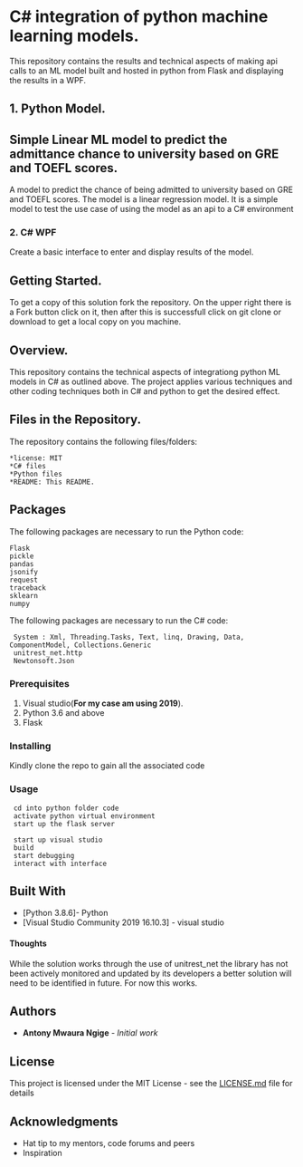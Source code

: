 # C# integration of python machine learning models.

This repository contains the results and technical aspects of making api calls to an ML model built and hosted in python from Flask and displaying the results in a WPF. 
## 1. Python Model.
## Simple Linear ML model to predict the admittance chance to university based on GRE and TOEFL scores.
A model to predict the chance of being admitted to university based on GRE and TOEFL scores. The model is a linear regression model. It is a simple model to test the use case of 
using the model as an api to a C# environment


### 2. C# WPF
Create a basic interface to enter and display results of the model.


## Getting Started.

To get a copy of this solution fork the repository. On the upper right there is a Fork button click on it, then after this is successfull click on git clone or download to get a local copy on you machine. 

## Overview.

This repository contains the technical aspects of integrationg python ML models in C# as outlined above. The project applies various techniques and other coding techniques both in C# and python to get the desired effect. 

## Files in the Repository.

The repository contains the following files/folders:

    *license: MIT
    *C# files
    *Python files
    *README: This README.

## Packages

The following packages are necessary to run the Python code:

    Flask
    pickle
    pandas
    jsonify
    request
    traceback
    sklearn
    numpy
  
  The following packages are necessary to run the C# code:
  
     System : Xml, Threading.Tasks, Text, linq, Drawing, Data, ComponentModel, Collections.Generic 
     unitrest_net.http
     Newtonsoft.Json
     
    

### Prerequisites
1. Visual studio(**For my case am using 2019**).
2. Python 3.6 and above
3. Flask 


### Installing

Kindly clone the repo to gain all the associated code

### Usage 
     cd into python folder code
     activate python virtual environment
     start up the flask server
     
     start up visual studio
     build
     start debugging
     interact with interface
     
## Built With

* [Python 3.8.6]- Python
* [Visual Studio Community 2019 16.10.3] - visual studio

#### Thoughts
While the solution works through the use of unitrest_net the library has not been actively monitored and updated by its developers a better solution will need to be identified in future. For now this works.



## Authors

* **Antony Mwaura Ngige** - *Initial work* 


## License

This project is licensed under the MIT License - see the [LICENSE.md](LICENSE.md) file for details

## Acknowledgments

* Hat tip to my mentors, code forums and peers
* Inspiration
